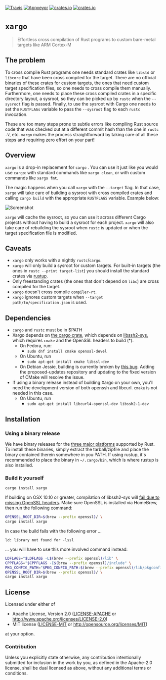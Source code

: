 [![Travis](https://travis-ci.org/japaric/xargo.svg?branch=master)](https://travis-ci.org/japaric/xargo)
[![Appveyor](https://ci.appveyor.com/api/projects/status/5pb5okyox3te9dst?svg=true)](https://ci.appveyor.com/project/japaric/xargo)
[![crates.io](https://img.shields.io/crates/v/xargo.svg)](https://crates.io/crates/xargo)
[![crates.io](https://img.shields.io/crates/d/xargo.svg)](https://crates.io/crates/xargo)

# `xargo`

> Effortless cross compilation of Rust programs to custom bare-metal targets like ARM Cortex-M

## The problem

To cross compile Rust programs one needs standard crates like `libstd` or `libcore` that have been
cross compiled for the target. There are no official binaries of these crates for custom targets,
the ones that need custom target specification files, so one needs to cross compile them manually.
Furthermore, one needs to place these cross compiled crates in a specific directory layout, a
sysroot, so they can be picked up by `rustc` when the `--sysroot` flag is passed. Finally, to use
the sysroot with Cargo one needs to set the `RUSTFLAGs` variable to pass the `--sysroot` flag to
each `rustc` invocation.

These are too many steps prone to subtle errors like compiling Rust source code that was checked out
at a different commit hash than the one in `rustc -V`, etc. `xargo` makes the process
straightforward by taking care of all these steps and requiring zero effort on your part!

## Overview

`xargo` is a drop-in replacement for `cargo` . You can use it just like you would use `cargo`: with
standard commands like `xargo clean`, or with custom commands like `xargo fmt`.

The magic happens when you call `xargo` with the `--target` flag. In that case, `xargo` will take
care of building a sysroot with cross compiled crates and calling `cargo build` with the appropriate
`RUSTFLAGS` variable. Example below:

![Screenshot](http://i.imgur.com/pUIfnwu.jpg)

`xargo` will cache the sysroot, so you can use it across different Cargo projects without having to
build a sysroot for each project. `xargo` will also take care of rebuilding the sysroot when
`rustc` is updated or when the target specification file is modified.

## Caveats

- `xargo` only works with a nightly `rustc`/`cargo`.
- `xargo` will only build a sysroot for custom targets. For built-in targets (the ones in `rustc
    --print target-list`) you should install the standard crates via [rustup].
- Only freestanding crates (the ones that don't depend on `libc`) are cross compiled for the target.
- `xargo` doesn't cross compile `compiler-rt`.
- `xargo` ignores custom targets when `--target path/to/specification.json` is used.

[rustup]: https://www.rustup.rs/

## Dependencies

- `cargo` and `rustc` must be in $PATH
- Xargo depends on [the cargo crate], which depends on [libssh2-sys], which requires `cmake` and the
  OpenSSL headers to build (\*).
  - On Fedora, run:
    - `sudo dnf install cmake openssl-devel`
  - On Ubuntu, run
    - `sudo apt-get install cmake libssl-dev`
  - On Debian Jessie, building is currently broken by [this bug]. Adding the proposed-updates
    repository and updating to the fixed version of CMake will resolve the issue.
- If using a binary release instead of building Xargo on your own, you'll need the development
  version of both openssh and libcurl. `cmake` is not needed in this case.
  - On Ubuntu, run
    - `sudo apt-get install libcurl4-openssl-dev libssh2-1-dev`
  
[the cargo crate]: https://crates.io/crates/cargo
[libssh2-sys]: https://crates.io/crates/libssh2-sys
[this bug]: https://bugs.debian.org/cgi-bin/bugreport.cgi?bug=826656

## Installation

### Using a binary release

We have binary releases for the [three major platforms] supported by Rust. To install these
binaries, simply extract the tarball/zipfile and place the binary contained therein somewhere in you
PATH. If using rustup, it's recommended to place the binary in `~/.cargo/bin`, which is where rustup
is also installed.

[three major platforms]: https://github.com/japaric/xargo/releases 

### Build it yourself

```
cargo install xargo
```

If building on OSX 10.10 or greater, compilation of libssh2-sys will 
[fail due to missing OpenSSL headers](https://github.com/alexcrichton/ssh2-rs).
Make sure OpenSSL is installed via HomeBrew, then run the following command:

```bash
OPENSSL_ROOT_DIR=$(brew --prefix openssl)/ \
cargo install xargo
```

In case the build fails with the following error …

```
ld: library not found for -lssl
```

… you will have to use this more involved command instead:

```bash
LDFLAGS="$LDFLAGS -L$(brew --prefix openssl)/lib" \
CPPFLAGS="$CPPFLAGS -I$(brew --prefix openssl)/include" \
PKG_CONFIG_PATH="$PKG_CONFIG_PATH:$(brew --prefix openssl)/lib/pkgconfig" \
OPENSSL_ROOT_DIR=$(brew --prefix openssl)/ \
cargo install xargo
```

## License

Licensed under either of

- Apache License, Version 2.0 ([LICENSE-APACHE](LICENSE-APACHE) or
  http://www.apache.org/licenses/LICENSE-2.0)
- MIT license ([LICENSE-MIT](LICENSE-MIT) or http://opensource.org/licenses/MIT)

at your option.

### Contribution

Unless you explicitly state otherwise, any contribution intentionally submitted for inclusion in the
work by you, as defined in the Apache-2.0 license, shall be dual licensed as above, without any
additional terms or conditions.
